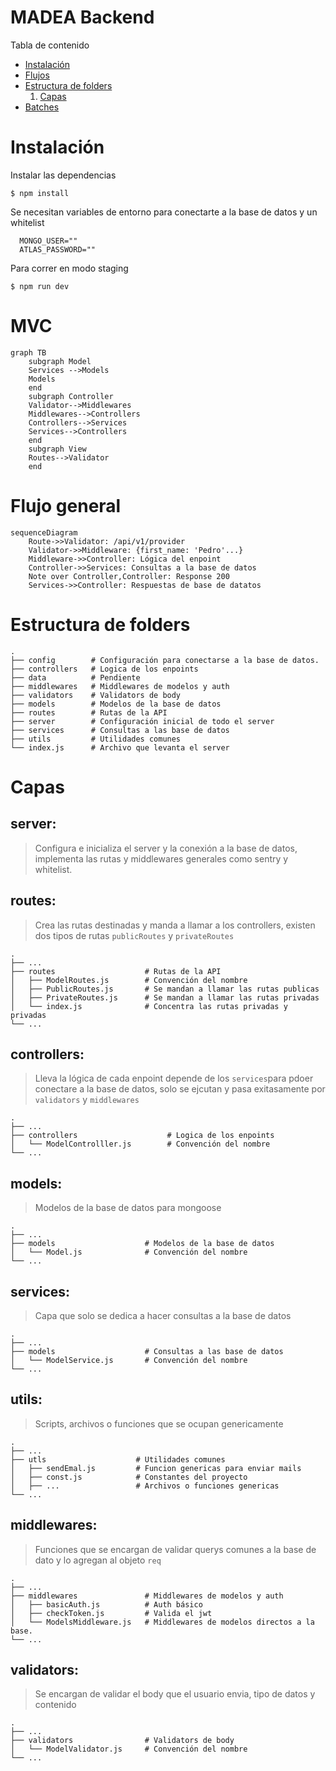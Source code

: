 # MADEA Backend

Tabla de contenido

- [Instalación](#install)
- [Flujos](#flow)
- [Estructura de folders](#Structure)
  1. [Capas](#layers)
- [Batches](#Batch)

<a name="install"></a>

# Instalación

Instalar las dependencias

```terminal
$ npm install
```

Se necesitan variables de entorno para conectarte a la base de datos y un whitelist

```terminal
  MONGO_USER=""
  ATLAS_PASSWORD=""
```

Para correr en modo staging

```terminal
$ npm run dev
```

<a name="flow"></a>

# MVC

```mermaid
graph TB
    subgraph Model
    Services -->Models
    Models
    end
    subgraph Controller
    Validator-->Middlewares
    Middlewares-->Controllers
    Controllers-->Services
    Services-->Controllers
    end
    subgraph View
    Routes-->Validator
    end
```

# Flujo general

```mermaid
sequenceDiagram
    Route->>Validator: /api/v1/provider
    Validator->>Middleware: {first_name: 'Pedro'...}
    Middleware->>Controller: Lógica del enpoint
    Controller->>Services: Consultas a la base de datos
    Note over Controller,Controller: Response 200
    Services->>Controller: Respuestas de base de datatos
```

<a name="Structure"></a>

# Estructura de folders

    .
    ├── config        # Configuración para conectarse a la base de datos.
    ├── controllers   # Logica de los enpoints
    ├── data          # Pendiente
    ├── middlewares   # Middlewares de modelos y auth
    ├── validators    # Validators de body
    ├── models        # Modelos de la base de datos
    ├── routes        # Rutas de la API
    ├── server        # Configuración inicial de todo el server
    ├── services      # Consultas a las base de datos
    ├── utils         # Utilidades comunes
    └── index.js      # Archivo que levanta el server

<a name="layers"></a>

# Capas

## server:

> Configura e inicializa el server y la conexión a la base de datos, implementa las rutas y middlewares generales como sentry y whitelist.

## routes:

> Crea las rutas destinadas y manda a llamar a los controllers, existen dos tipos de rutas `publicRoutes` y `privateRoutes`

    .
    ├── ...
    ├── routes                    # Rutas de la API
    │   ├── ModelRoutes.js        # Convención del nombre
    │   ├── PublicRoutes.js       # Se mandan a llamar las rutas publicas
    │   ├── PrivateRoutes.js      # Se mandan a llamar las rutas privadas
    │   └── index.js              # Concentra las rutas privadas y privadas
    └── ...

## controllers:

> Lleva la lógica de cada enpoint depende de los `services`para pdoer conectare a la base de datos, solo se ejcutan y pasa exitasamente por `validators` y `middlewares`

    .
    ├── ...
    ├── controllers                    # Logica de los enpoints
    │   └── ModelControlller.js        # Convención del nombre
    └── ...

## models:

> Modelos de la base de datos para mongoose

    .
    ├── ...
    ├── models                    # Modelos de la base de datos
    │   └── Model.js              # Convención del nombre
    └── ...

## services:

> Capa que solo se dedica a hacer consultas a la base de datos

    .
    ├── ...
    ├── models                    # Consultas a las base de datos
    │   └── ModelService.js       # Convención del nombre
    └── ...

## utils:

> Scripts, archivos o funciones que se ocupan genericamente

    .
    ├── ...
    ├── utls                    # Utilidades comunes
    │   ├── sendEmal.js         # Funcion genericas para enviar mails
    │   ├── const.js            # Constantes del proyecto
    │   ├── ...                 # Archivos o funciones genericas
    └── ...

## middlewares:

> Funciones que se encargan de validar querys comunes a la base de dato y lo agregan al objeto `req`

    .
    ├── ...
    ├── middlewares               # Middlewares de modelos y auth
    │   ├── basicAuth.js          # Auth básico
    │   ├── checkToken.js         # Valida el jwt
    │   └── ModelsMiddleware.js   # Middlewares de modelos directos a la base.
    └── ...

## validators:

> Se encargan de validar el body que el usuario envia, tipo de datos y contenido

    .
    ├── ...
    ├── validators                # Validators de body
    │   └── ModelValidator.js     # Convención del nombre
    └── ...

